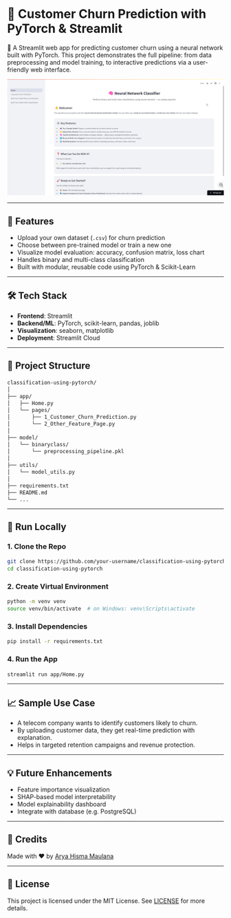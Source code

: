 # 🧠 Customer Churn Prediction with PyTorch & Streamlit

🚀 A Streamlit web app for predicting customer churn using a neural network built with PyTorch. This project demonstrates the full pipeline: from data preprocessing and model training, to interactive predictions via a user-friendly web interface.

![Streamlit Screenshot](https://github.com/AryaHisma/Classification-Using-Pytorch/blob/main/picture/home.png)

---

## 📌 Features

- Upload your own dataset (`.csv`) for churn prediction
- Choose between pre-trained model or train a new one
- Visualize model evaluation: accuracy, confusion matrix, loss chart
- Handles binary and multi-class classification
- Built with modular, reusable code using PyTorch & Scikit-Learn

---

## 🛠️ Tech Stack

- **Frontend**: Streamlit
- **Backend/ML**: PyTorch, scikit-learn, pandas, joblib
- **Visualization**: seaborn, matplotlib
- **Deployment**: Streamlit Cloud

---

## 📂 Project Structure

```
classification-using-pytorch/
│
├── app/
│   ├── Home.py
│   └── pages/
│       ├── 1_Customer_Churn_Prediction.py
│       └── 2_Other_Feature_Page.py
│
├── model/
│   └── binaryclass/
│       └── preprocessing_pipeline.pkl
│
├── utils/
│   └── model_utils.py
│
├── requirements.txt
├── README.md
└── ...
```

---

## 🚀 Run Locally

### 1. Clone the Repo
```bash
git clone https://github.com/your-username/classification-using-pytorch.git
cd classification-using-pytorch
```

### 2. Create Virtual Environment
```bash
python -m venv venv
source venv/bin/activate  # on Windows: venv\Scripts\activate
```

### 3. Install Dependencies
```bash
pip install -r requirements.txt
```

### 4. Run the App
```bash
streamlit run app/Home.py
```

---

## 📈 Sample Use Case

- A telecom company wants to identify customers likely to churn.
- By uploading customer data, they get real-time prediction with explanation.
- Helps in targeted retention campaigns and revenue protection.

---

## 💡 Future Enhancements

- Feature importance visualization
- SHAP-based model interpretability
- Model explainability dashboard
- Integrate with database (e.g. PostgreSQL)

---

## 🙌 Credits

Made with ❤️ by [Arya Hisma Maulana](https://github.com/AryaHisma)

---

## 🪪 License

This project is licensed under the MIT License. See [LICENSE](LICENSE) for more details.
